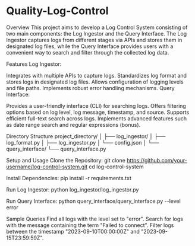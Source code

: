 # Quality-Log-Control

Overview
This project aims to develop a Log Control System consisting of two main components: the Log Ingestor and the Query Interface. The Log Ingestor captures logs from different stages via APIs and stores them in designated log files, while the Query Interface provides users with a convenient way to search and filter through the collected log data.

Features
Log Ingestor:

Integrates with multiple APIs to capture logs.
Standardizes log format and stores logs in designated log files.
Allows configuration of logging levels and file paths.
Implements robust error handling mechanisms.
Query Interface:

Provides a user-friendly interface (CLI) for searching logs.
Offers filtering options based on log level, log message, timestamp, and source.
Supports efficient full-text search across logs.
Implements advanced features such as date range search and regular expressions (bonus).

Directory Structure
project_directory/
│
├── log_ingestor/
│   ├── log_format.py
│   ├── log_ingestor.py
│   └── config.json
│
└── query_interface/
    └── query_interface.py

Setup and Usage
Clone the Repository:
git clone https://github.com/your-username/log-control-system.git
cd log-control-system

Install Dependencies:
pip install -r requirements.txt

Run Log Ingestor:
python log_ingestor/log_ingestor.py

Run Query Interface:
python query_interface/query_interface.py --level error

Sample Queries
Find all logs with the level set to "error".
Search for logs with the message containing the term "Failed to connect".
Filter logs between the timestamp "2023-09-10T00:00:00Z" and "2023-09-15T23:59:59Z".
